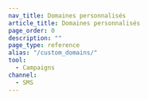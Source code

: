 ```yaml
---
nav_title: Domaines personnalisés
article_title: Domaines personnalisés
page_order: 0
description: ""
page_type: reference
alias: "/custom_domains/"
tool:
  - Campaigns
channel:
  - SMS
---
```


